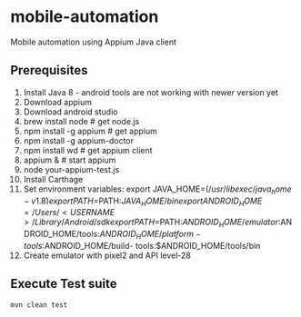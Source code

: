 # mobile-automation
Mobile automation using Appium Java client

## Prerequisites
1. Install Java 8 - android tools are not working with newer version yet
2. Download appium
3. Download android studio
4. brew install node      # get node.js
5. npm install -g appium  # get appium
6. npm install -g appium-doctor
7. npm install wd         # get appium client
8. appium &               # start appium
9. node your-appium-test.js
10. Install Carthage
11. Set environment variables:
  export JAVA_HOME=$(/usr/libexec/java_home -v 1.8)
  export PATH=$PATH:$JAVA_HOME/bin
  export ANDROID_HOME=/Users/<USERNAME>/Library/Android/sdk
  export PATH=$PATH:$ANDROID_HOME/emulator:$ANDROID_HOME/tools:$ANDROID_HOME/platform-tools:$ANDROID_HOME/build-   tools:$ANDROID_HOME/tools/bin
12. Create emulator with pixel2 and API level-28
  
  
## Execute Test suite
`mvn clean test`
